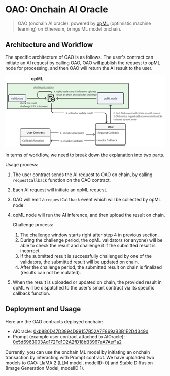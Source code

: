 # OAO: Onchain AI Oracle

> OAO (onchain AI oracle), powered by [opML](https://github.com/hyperoracle/opml) (optimistic machine learning) on Ethereum, brings ML model onchain.

## Architecture and Workflow

The specific architecture of OAO is as follows. The user's contract can initiate an AI request by calling OAO, OAO will publish the request to opML node for processing, and then OAO will return the AI result to the user.

![OAO Workflow](images/OAO.png)

In terms of workflow, we need to break down the explanation into two parts.

Usage process:

1. The user contract sends the AI request to OAO on chain, by calling `requestCallback` function on the OAO contract.
2. Each AI request will initiate an opML request.
3. OAO will emit a `requestCallback` event which will be collected by opML node.
4. opML node will run the AI inference, and then upload the result on chain.
    
    Challenge process:
    
    1. The challenge window starts right after step 4 in previous section.
    2. During the challenge period, the opML validators (or anyone) will be able to check the result and challenge it if the submitted result is incorrect.
    3. If the submitted result is successfully challenged by one of the validators, the submitted result will be updated on chain.
    4. After the challenge period, the submitted result on chain is finalized (results can not be mutated).
5. When the result is uploaded or updated on chain, the provided result in opML will be dispatched to the user's smart contract via its specific callback function.

## Deployment and Usage

Here are the OAO contracts deployed onchain:

- AIOracle: [0xb880D47D3894D99157B52A7F869aB3B1E2D4349d](https://sepolia.etherscan.io/address/0xb880D47D3894D99157B52A7F869aB3B1E2D4349d)
- Prompt (example user contract attached to AIOracle): [0x5d6963003Ad172Fd1D2A2fD18bB3967eA7Aef1a2](https://sepolia.etherscan.io/address/0x5d6963003Ad172Fd1D2A2fD18bB3967eA7Aef1a2)

Currently, you can use the onchain ML model by initiating an onchain transaction by interacting with Prompt contract. We have uploaded two models to OAO: LlaMA 2 (LLM model, modelID: 0) and Stable Diffusion (Image Generation Model, modelID 1).

